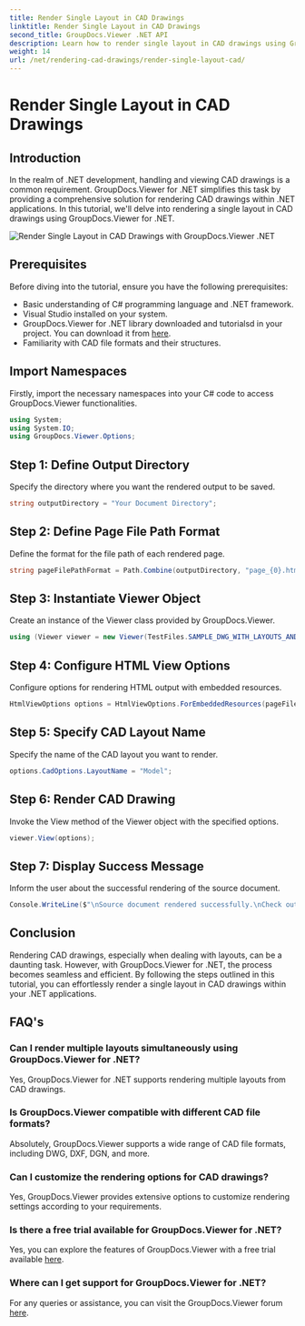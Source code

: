 ```yaml
---
title: Render Single Layout in CAD Drawings
linktitle: Render Single Layout in CAD Drawings
second_title: GroupDocs.Viewer .NET API
description: Learn how to render single layout in CAD drawings using GroupDocs.Viewer for .NET. Easy steps for seamless integration in your .NET applications.
weight: 14
url: /net/rendering-cad-drawings/render-single-layout-cad/
---
```


# Render Single Layout in CAD Drawings

## Introduction
In the realm of .NET development, handling and viewing CAD drawings is a common requirement. GroupDocs.Viewer for .NET simplifies this task by providing a comprehensive solution for rendering CAD drawings within .NET applications. In this tutorial, we'll delve into rendering a single layout in CAD drawings using GroupDocs.Viewer for .NET.

![Render Single Layout in CAD Drawings with GroupDocs.Viewer .NET](/viewer/rendering-cad-drawings/render-single-layout-in-cad-drawings.png)

## Prerequisites
Before diving into the tutorial, ensure you have the following prerequisites:
- Basic understanding of C# programming language and .NET framework.
- Visual Studio installed on your system.
- GroupDocs.Viewer for .NET library downloaded and tutorialsd in your project. You can download it from [here](https://releases.groupdocs.com/viewer/net/).
- Familiarity with CAD file formats and their structures.

## Import Namespaces
Firstly, import the necessary namespaces into your C# code to access GroupDocs.Viewer functionalities.

```csharp
using System;
using System.IO;
using GroupDocs.Viewer.Options;
```

## Step 1: Define Output Directory
Specify the directory where you want the rendered output to be saved.
```csharp
string outputDirectory = "Your Document Directory";
```
## Step 2: Define Page File Path Format
Define the format for the file path of each rendered page.
```csharp
string pageFilePathFormat = Path.Combine(outputDirectory, "page_{0}.html");
```
## Step 3: Instantiate Viewer Object
Create an instance of the Viewer class provided by GroupDocs.Viewer.
```csharp
using (Viewer viewer = new Viewer(TestFiles.SAMPLE_DWG_WITH_LAYOUTS_AND_LAYERS))
```
## Step 4: Configure HTML View Options
Configure options for rendering HTML output with embedded resources.
```csharp
HtmlViewOptions options = HtmlViewOptions.ForEmbeddedResources(pageFilePathFormat);
```
## Step 5: Specify CAD Layout Name
Specify the name of the CAD layout you want to render.
```csharp
options.CadOptions.LayoutName = "Model";
```
## Step 6: Render CAD Drawing
Invoke the View method of the Viewer object with the specified options.
```csharp
viewer.View(options);
```
## Step 7: Display Success Message
Inform the user about the successful rendering of the source document.
```csharp
Console.WriteLine($"\nSource document rendered successfully.\nCheck output in {outputDirectory}.");
```

## Conclusion
Rendering CAD drawings, especially when dealing with layouts, can be a daunting task. However, with GroupDocs.Viewer for .NET, the process becomes seamless and efficient. By following the steps outlined in this tutorial, you can effortlessly render a single layout in CAD drawings within your .NET applications.
## FAQ's
### Can I render multiple layouts simultaneously using GroupDocs.Viewer for .NET?
Yes, GroupDocs.Viewer for .NET supports rendering multiple layouts from CAD drawings.
### Is GroupDocs.Viewer compatible with different CAD file formats?
Absolutely, GroupDocs.Viewer supports a wide range of CAD file formats, including DWG, DXF, DGN, and more.
### Can I customize the rendering options for CAD drawings?
Yes, GroupDocs.Viewer provides extensive options to customize rendering settings according to your requirements.
### Is there a free trial available for GroupDocs.Viewer for .NET?
Yes, you can explore the features of GroupDocs.Viewer with a free trial available [here](https://releases.groupdocs.com/).
### Where can I get support for GroupDocs.Viewer for .NET?
For any queries or assistance, you can visit the GroupDocs.Viewer forum [here](https://forum.groupdocs.com/c/viewer/9).
